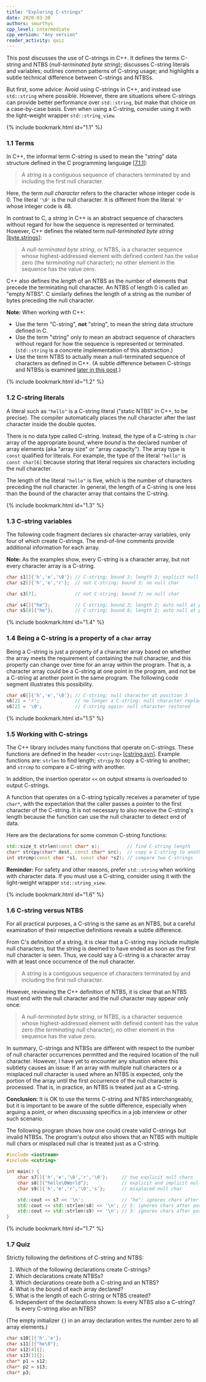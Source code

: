 ```yaml
---
title: "Exploring C-strings"
date: 2020-03-30
authors: smurthys
cpp_level: intermediate
cpp_version: "Any version"
reader_activity: quiz
---
```


This post discusses the use of C-strings in C++. It defines the terms C-string and NTBS
(*null-terminated byte string*); discusses C-string literals and variables; outlines common patterns
of C-string usage; and highlights a subtle technical difference between C-strings and NTBSs.

But first, some advice: Avoid using C-strings in C++, and instead use `std::string` where possible.
However, there are situations where C-strings can provide better performance over `std::string`,
but make that choice on a case-by-case basis. Even when using a C-string, consider using it with the
light-weight wrapper `std::string_view`.
<!--more-->

{% include bookmark.html id="1.1" %}

### 1.1 Terms

In C++, the informal term *C-string* is used to mean the "string" data structure defined in the C
programming language [[7.1.1](https://web.archive.org/web/20181230041359if_/http://www.open-std.org/jtc1/sc22/wg14/www/abq/c17_updated_proposed_fdis.pdf)]:

> A *string* is a contiguous sequence of characters terminated by and including the first null
> character.

Here, the term *null character* refers to the character whose integer code is 0. The literal `'\0'`
is the null character. It is different from the literal `'0'` whose integer code is 48.

In contrast to C, a *string* in C++ is an abstract sequence of characters without regard for how the
sequence is represented or terminated. However, C++ defines the related term *null-terminated byte
string* [[byte.strings](https://timsong-cpp.github.io/cppwp/n4659/byte.strings)]:

> A *null-terminated byte string*, or NTBS, is a character sequence whose highest-addressed element
> with defined content has the value zero (the *terminating null* character); no other element in
> the sequence has the value zero.

C++ also defines the *length* of an NTBS as the number of elements that precede the terminating null
character. An NTBS of length 0 is called an "empty NTBS". C similarly defines the length of a string
as the number of bytes preceding the null character.

**Note:** When working with C++:

- Use the term "C-string", **not** "string", to mean the string data structure defined in C.
- Use the term "string" only to mean an abstract sequence of characters without regard for how the
  sequence is represented or terminated. (`std::string` is a concrete implementation of this
  abstraction.)
- Use the term NTBS to actually mean a null-terminated sequence of characters as defined in C++.
  (A subtle difference between C-strings and NTBSs is examined [later in this post](#6).)

{% include bookmark.html id="1.2" %}

### 1.2 C-string literals

A literal such as `"hello"` is a C-string literal ("static NTBS" in C++, to be precise). The
compiler automatically places the null character after the last character inside the double quotes.

There is no data type called C-string. Instead, the type of a C-string is `char` array of the
appropriate bound, where *bound* is the declared number of array elements (aka "array size" or
"array capacity"). The array type is `const` qualified for literals. For example, the type of the
literal `"hello"` is `const char[6]` because storing that literal requires six characters
including the null character.

The length of the literal `"hello"` is five, which is the number of characters preceding the null
character. In general, the length of a C-string is one less than the bound of the character array
that contains the C-string.

{% include bookmark.html id="1.3" %}

### 1.3 C-string variables

The following code fragment declares six character-array variables, only four of which create
C-strings. The end-of-line comments provide additional information for each array.

**Note:** As the examples show, every C-string is a character array, but not every character array
is a C-string.

```cpp
char s1[]{'h','e','\0'}; // C-string; bound 3; length 2; explicit null at position 3
char s2[]{'h','e','r'};  // not C-string; bound 3; no null char

char s3[7];              // not C-string; bound 7; no null char

char s4[]{"he"};         // C-string; bound 3; length 2; auto null at position 3
char s5[8]{"he"};        // C-string; bound 8; length 2; auto null at position 3
```

{% include bookmark.html id="1.4" %}

### 1.4 Being a C-string is a property of a `char` array

Being a C-string is just a property of a character array based on whether the array meets the
requirement of containing the null character, and this property can change over time for an array
within the program. That is, a character array could be a C-string at one point in the program, and
not be a C-string at another point in the same program. The following code segment illustrates this
possibility.

```cpp
char s6[]{'h','e','\0'}; // C-string; null character at position 3
s6[2] = 'r';             // no longer a C-string: null character replaced
s6[2] = '\0';            // C-string again: null character restored
```

{% include bookmark.html id="1.5" %}

### 1.5 Working with C-strings

The C++ library includes many functions that operate on C-strings. These functions are defined in
the header `<cstring>` [[cstring.syn](https://timsong-cpp.github.io/cppwp/n4659/c.strings#cstring.syn)].
Example functions are: `strlen` to find length; `strcpy` to copy a C-string to another; and
`strcmp` to compare a C-string with another.

In addition, the insertion operator `<<` on output streams is overloaded to output C-strings.

A function that operates on a C-string typically receives a parameter of type `char*`, with the
expectation that the caller passes a pointer to the first character of the C-string. It is not
necessary to also receive the C-string's length because the function can use the null character to
detect end of data.

Here are the declarations for some common C-string functions:

```cpp
std::size_t strlen(const char* s);          // find C-string length
char* strcpy(char* dest, const char* src);  // copy a C-string to another
int strcmp(const char *s1, const char *s2); // compare two C-strings
```

**Reminder:** For safety and other reasons, prefer `std::string` when working with character data.
If you must use a C-string, consider using it with the light-weight wrapper `std::string_view`.

{% include bookmark.html id="1.6" %}

### 1.6 C-string versus NTBS

For all practical purposes, a C-string is the same as an NTBS, but a careful examination of their
respective definitions reveals a subtle difference.

From C's definition of a string, it is clear that a C-string may include multiple null characters,
but the string is deemed to have ended as soon as the first null character is seen. Thus, we could
say a C-string is a character array with at least once occurrence of the null character.

> A *string* is a contiguous sequence of characters terminated by and including the first null
> character.

However, reviewing the C++ definition of NTBS, it is clear that an NTBS must end with the null
character and the null character may appear only once:

> A *null-terminated byte string*, or NTBS, is a character sequence whose highest-addressed element
> with defined content has the value zero (the *terminating null* character); no other element in
> the sequence has the value zero.

In summary, C-strings and NTBSs are different with respect to the number of null character
occurrences permitted and the required location of the null character. However, I have yet to
encounter any situation where this subtlety causes an issue: If an array with multiple null
characters or a misplaced null character is used where an NTBS is expected, only the portion of the
array until the first occurrence of the null character is processed. That is, in practice, an NTBS
is treated just as a C-string.

**Conclusion:** It is OK to use the terms C-string and NTBS interchangeably, but it is important to
be aware of the subtle difference, especially when arguing a point, or when discussing specifics in
a job interview or other such scenario.

The following program shows how one could create valid C-strings but invalid NTBSs. The program's
output also shows that an NTBS with multiple null chars or misplaced null char is treated just as a
C-string.

```cpp
#include <iostream>
#include <cstring>

int main() {
    char s7[]{'h','e','\0','r','\0'};     // two explicit null chars
    char s8[]{"hello\0World"};            // explicit and implicit null chars
    char s9[]{'h','e','r','\0','s'};      // misplaced null char

    std::cout << s7 << '\n';              // "he": ignores chars after position 2
    std::cout << std::strlen(s8) << '\n'; // 5: ignores chars after position 5
    std::cout << std::strlen(s9) << '\n'; // 3: ignores chars after position 4
}
```

{% include bookmark.html id="1.7" %}

### 1.7 Quiz

Strictly following the definitions of C-string and NTBS:

1. Which of the following declarations create C-strings?
2. Which declarations create NTBSs?
3. Which declarations create both a C-string and an NTBS?
4. What is the bound of each array declared?
5. What is the length of each C-string or NTBS created?
6. Independent of the declarations shown: Is every NTBS also a C-string? Is every C-string also
   an NTBS?

(The empty initializer `{}` in an array declaration writes the number zero to all array elements.)

```cpp
char s10[]{'h','e'};
char s11[]{"he\0"};
char s12[4]{};
char s13[1]{};
char* p1 = s12;
char* p2 = s13;
char* p3;
```
